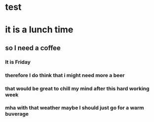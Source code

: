 # test


# it is a lunch time
##  so I need a coffee
### It is Friday
### therefore I do think that i might need more a beer
### that would be great to chill my mind after this hard working week
### mha with that weather maybe I should just go for a warm buverage 
